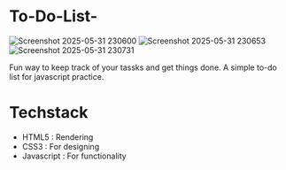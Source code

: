 # To-Do-List-
![Screenshot 2025-05-31 230600](https://github.com/user-attachments/assets/141ac00a-bad3-433d-bc61-9e0c03e427ce)
![Screenshot 2025-05-31 230653](https://github.com/user-attachments/assets/550b03a9-973c-4dbd-92a4-270eddb905e5)
![Screenshot 2025-05-31 230731](https://github.com/user-attachments/assets/7cb442a4-84dd-48e1-96de-a9ae2ecd129e)

Fun way to keep track of your tassks and get things done. A simple to-do list for javascript practice.
# Techstack
- HTML5 : Rendering
- CSS3 : For designing
- Javascript : For functionality




